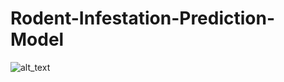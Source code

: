 # Rodent-Infestation-Prediction-Model
![alt_text](https://github.com/pnagula/Rodent-Infestation-Prediction-Model/blob/master/Tag%20Feedback%20with%20Label.jpeg)
